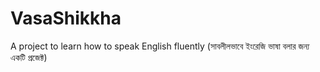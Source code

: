 # VasaShikkha
 A project to learn how to speak English fluently (সাবলীলভাবে ইংরেজি ভাষা বলার জন্য একটি প্রজেক্ট)
